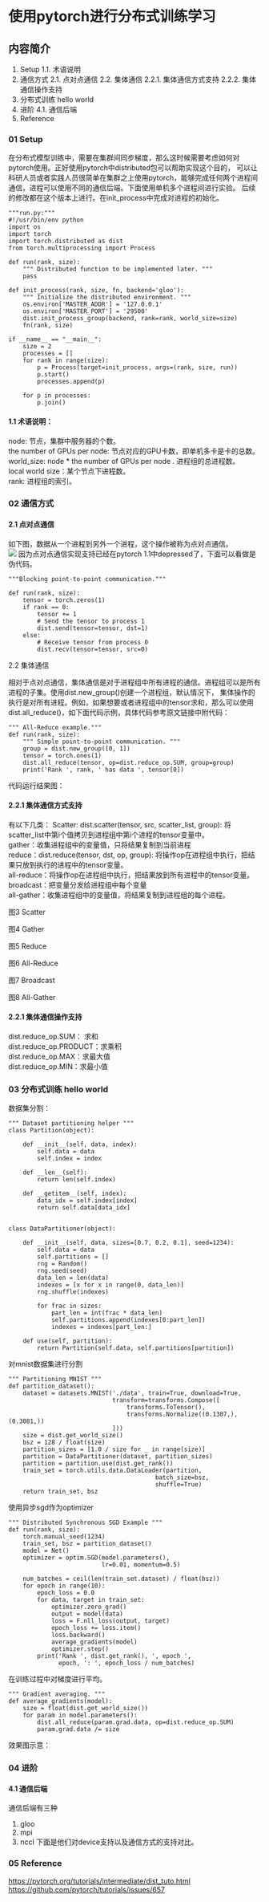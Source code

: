 
# 使用pytorch进行分布式训练学习

## 内容简介

1. Setup
	1.1. 术语说明
2. 通信方式
	2.1. 点对点通信
	2.2. 集体通信
	2.2.1. 集体通信方式支持
	2.2.2. 集体通信操作支持
3. 分布式训练 hello world
4. 进阶
	4.1. 通信后端
5. Reference


### 01 Setup
  在分布式模型训练中，需要在集群间同步梯度，那么这时候需要考虑如何对pytorch使用。正好使用pytorch中distributed包可以帮助实现这个目的，
可以让科研人员或者实践人员很简单在集群之上使用pytorch，能够完成任何两个进程间通信，进程可以使用不同的通信后端。下面使用单机多个进程间进行实验。
  后续的修改都在这个版本上进行。在init_process中完成对进程的初始化。
```
"""run.py:"""
#!/usr/bin/env python
import os
import torch
import torch.distributed as dist
from torch.multiprocessing import Process
​
def run(rank, size):
    """ Distributed function to be implemented later. """
    pass
​
def init_process(rank, size, fn, backend='gloo'):
    """ Initialize the distributed environment. """
    os.environ['MASTER_ADDR'] = '127.0.0.1'
    os.environ['MASTER_PORT'] = '29500'
    dist.init_process_group(backend, rank=rank, world_size=size)
    fn(rank, size)
​
if __name__ == "__main__":
    size = 2
    processes = []
    for rank in range(size):
        p = Process(target=init_process, args=(rank, size, run))
        p.start()
        processes.append(p)
​
    for p in processes:
        p.join()
```

#### 1.1 术语说明：  
node: 节点，集群中服务器的个数。  
the number of GPUs per node:  节点对应的GPU卡数，即单机多卡是卡的总数。  
world_size: node * the number of GPUs per node . 进程组的总进程数。  
local world size：某个节点下进程数。  
rank: 进程组的索引。  

### 02 通信方式

#### 2.1 点对点通信

如下图，数据从一个进程到另外一个进程，这个操作被称为点对点通信。  
![](https://pandao.github.io/editor.md/examples/images/4.jpg)
因为点对点通信实现支持已经在pytorch 1.1中depressed了，下面可以看做是伪代码。  

```
"""Blocking point-to-point communication."""
​
def run(rank, size):
    tensor = torch.zeros(1)
    if rank == 0:
        tensor += 1
        # Send the tensor to process 1
        dist.send(tensor=tensor, dst=1)
    else:
        # Receive tensor from process 0
        dist.recv(tensor=tensor, src=0)
```

2.2 集体通信

相对于点对点通信，集体通信是对于进程组中所有进程的通信。进程组可以是所有进程的子集。使用dist.new_group()创建一个进程组，默认情况下，
集体操作的执行是对所有进程。例如，如果想要或者进程组中的tensor求和，那么可以使用dist.all_reduce()，如下面代码示例，具体代码参考原文链接中附代码：
```
""" All-Reduce example."""
def run(rank, size):
    """ Simple point-to-point communication. """
    group = dist.new_group([0, 1])
    tensor = torch.ones(1)
    dist.all_reduce(tensor, op=dist.reduce_op.SUM, group=group)
    print('Rank ', rank, ' has data ', tensor[0])   
```

代码运行结果图：

#### 2.2.1 集体通信方式支持

有以下几类：
Scatter:  dist.scatter(tensor, src, scatter_list, group): 将scatter_list中第i个值拷贝到进程组中第i个进程的tensor变量中。  
gather：收集进程组中的变量值，只将结果复制到当前进程  
reduce：dist.reduce(tensor, dst, op, group): 将操作op在进程组中执行，把结果只放到执行的进程中的tensor变量。  
all-reduce：将操作op在进程组中执行，把结果放到所有进程中的tensor变量。  
broadcast：把变量分发给进程组中每个变量  
all-gather：收集进程组中的变量值，将结果复制到进程组的每个进程。  

图3 Scatter


图4 Gather


图5 Reduce

图6 All-Reduce

图7 Broadcast

图8 All-Gather

#### 2.2.1 集体通信操作支持

dist.reduce_op.SUM： 求和  
dist.reduce_op.PRODUCT：求乘积  
dist.reduce_op.MAX：求最大值  
dist.reduce_op.MIN：求最小值  

### 03 分布式训练 hello world

数据集分割：

```
""" Dataset partitioning helper """
class Partition(object):
​
    def __init__(self, data, index):
        self.data = data
        self.index = index
​
    def __len__(self):
        return len(self.index)
​
    def __getitem__(self, index):
        data_idx = self.index[index]
        return self.data[data_idx]
​
​
class DataPartitioner(object):
​
    def __init__(self, data, sizes=[0.7, 0.2, 0.1], seed=1234):
        self.data = data
        self.partitions = []
        rng = Random()
        rng.seed(seed)
        data_len = len(data)
        indexes = [x for x in range(0, data_len)]
        rng.shuffle(indexes)
​
        for frac in sizes:
            part_len = int(frac * data_len)
            self.partitions.append(indexes[0:part_len])
            indexes = indexes[part_len:]
​
    def use(self, partition):
        return Partition(self.data, self.partitions[partition])
```
对mnist数据集进行分割

```
""" Partitioning MNIST """
def partition_dataset():
    dataset = datasets.MNIST('./data', train=True, download=True,
                             transform=transforms.Compose([
                                 transforms.ToTensor(),
                                 transforms.Normalize((0.1307,), (0.3081,))
                             ]))
    size = dist.get_world_size()
    bsz = 128 / float(size)
    partition_sizes = [1.0 / size for _ in range(size)]
    partition = DataPartitioner(dataset, partition_sizes)
    partition = partition.use(dist.get_rank())
    train_set = torch.utils.data.DataLoader(partition,
                                         batch_size=bsz,
                                         shuffle=True)
    return train_set, bsz
```
使用异步sgd作为optimizer

```
""" Distributed Synchronous SGD Example """
def run(rank, size):
    torch.manual_seed(1234)
    train_set, bsz = partition_dataset()
    model = Net()
    optimizer = optim.SGD(model.parameters(),
                          lr=0.01, momentum=0.5)
​
    num_batches = ceil(len(train_set.dataset) / float(bsz))
    for epoch in range(10):
        epoch_loss = 0.0
        for data, target in train_set:
            optimizer.zero_grad()
            output = model(data)
            loss = F.nll_loss(output, target)
            epoch_loss += loss.item()
            loss.backward()
            average_gradients(model)
            optimizer.step()
        print('Rank ', dist.get_rank(), ', epoch ',
              epoch, ': ', epoch_loss / num_batches)
```
在训练过程中对梯度进行平均。
```
""" Gradient averaging. """
def average_gradients(model):
    size = float(dist.get_world_size())
    for param in model.parameters():
        dist.all_reduce(param.grad.data, op=dist.reduce_op.SUM)
        param.grad.data /= size
```

效果图示意：

### 04 进阶

#### 4.1 通信后端
通信后端有三种
1. gloo
2. mpi
3. nccl
下面是他们对device支持以及通信方式的支持对比。

 
### 05 Reference
https://pytorch.org/tutorials/intermediate/dist_tuto.html
https://github.com/pytorch/tutorials/issues/657
